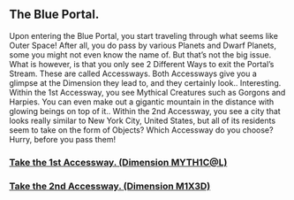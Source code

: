 ## The Blue Portal.

Upon entering the Blue Portal, you start traveling through what seems like Outer Space! After all, you do pass by various Planets and Dwarf Planets, some you might not even know the name of. But that’s not the big issue. What is however, is that you only see 2 Different Ways to exit the Portal’s Stream. These are called Accessways. Both Accessways give you a glimpse at the Dimension they lead to, and they certainly look.. Interesting. Within the 1st Accessway, you see Mythical Creatures such as Gorgons and Harpies. You can even make out a gigantic mountain in the distance with glowing beings on top of it.. Within the 2nd Accessway, you see a city that looks really similar to New York City, United States, but all of its residents seem to take on the form of Objects? Which Accessway do you choose? Hurry, before you pass them!

### [Take the 1st Accessway. (Dimension MYTH1C@L)](dimension-myth1c@l/accessway-1.md)
### [Take the 2nd Accessway. (Dimension M1X3D)](dimension-m1x3d/accessway-2.md)
